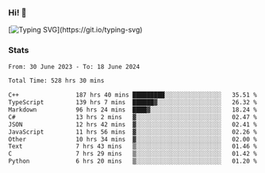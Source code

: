 ### Hi!  👋

[![Typing SVG](https://readme-typing-svg.herokuapp.com?font=Fira+Code&pause=1000&width=435&lines=Hello!+I'm+Texiwustion.)](https://git.io/typing-svg)

### Stats

<!--START_SECTION:waka-->

```txt
From: 30 June 2023 - To: 18 June 2024

Total Time: 528 hrs 30 mins

C++                187 hrs 40 mins █████████░░░░░░░░░░░░░░░░   35.51 %
TypeScript         139 hrs 7 mins  ██████▓░░░░░░░░░░░░░░░░░░   26.32 %
Markdown           96 hrs 24 mins  ████▓░░░░░░░░░░░░░░░░░░░░   18.24 %
C#                 13 hrs 2 mins   ▓░░░░░░░░░░░░░░░░░░░░░░░░   02.47 %
JSON               12 hrs 42 mins  ▓░░░░░░░░░░░░░░░░░░░░░░░░   02.41 %
JavaScript         11 hrs 56 mins  ▓░░░░░░░░░░░░░░░░░░░░░░░░   02.26 %
Other              10 hrs 34 mins  ▓░░░░░░░░░░░░░░░░░░░░░░░░   02.00 %
Text               7 hrs 43 mins   ▒░░░░░░░░░░░░░░░░░░░░░░░░   01.46 %
C                  7 hrs 29 mins   ▒░░░░░░░░░░░░░░░░░░░░░░░░   01.42 %
Python             6 hrs 20 mins   ▒░░░░░░░░░░░░░░░░░░░░░░░░   01.20 %
```

<!--END_SECTION:waka-->
